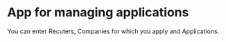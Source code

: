 # App for managing applications

You can enter Recuters, Companies for which you apply and Applications.
